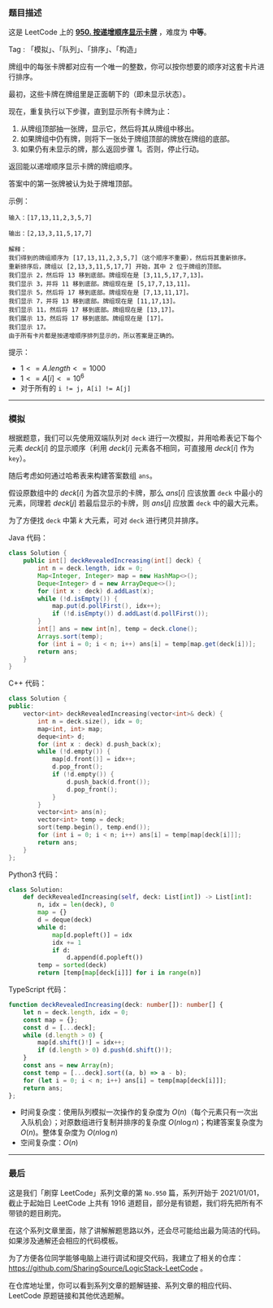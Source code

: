 ### 题目描述

这是 LeetCode 上的 **[950. 按递增顺序显示卡牌](https://leetcode.cn/problems/reveal-cards-in-increasing-order/solution/gong-shui-san-xie-jian-dan-mo-ni-ti-by-a-nu48/)** ，难度为 **中等**。

Tag : 「模拟」、「队列」、「排序」、「构造」



牌组中的每张卡牌都对应有一个唯一的整数，你可以按你想要的顺序对这套卡片进行排序。

最初，这些卡牌在牌组里是正面朝下的（即未显示状态）。

现在，重复执行以下步骤，直到显示所有卡牌为止：

1. 从牌组顶部抽一张牌，显示它，然后将其从牌组中移出。
2. 如果牌组中仍有牌，则将下一张处于牌组顶部的牌放在牌组的底部。
3. 如果仍有未显示的牌，那么返回步骤 1。否则，停止行动。

返回能以递增顺序显示卡牌的牌组顺序。

答案中的第一张牌被认为处于牌堆顶部。


示例：
```
输入：[17,13,11,2,3,5,7]

输出：[2,13,3,11,5,17,7]

解释：
我们得到的牌组顺序为 [17,13,11,2,3,5,7]（这个顺序不重要），然后将其重新排序。
重新排序后，牌组以 [2,13,3,11,5,17,7] 开始，其中 2 位于牌组的顶部。
我们显示 2，然后将 13 移到底部。牌组现在是 [3,11,5,17,7,13]。
我们显示 3，并将 11 移到底部。牌组现在是 [5,17,7,13,11]。
我们显示 5，然后将 17 移到底部。牌组现在是 [7,13,11,17]。
我们显示 7，并将 13 移到底部。牌组现在是 [11,17,13]。
我们显示 11，然后将 17 移到底部。牌组现在是 [13,17]。
我们展示 13，然后将 17 移到底部。牌组现在是 [17]。
我们显示 17。
由于所有卡片都是按递增顺序排列显示的，所以答案是正确的。
```

提示：
* $1 <= A.length <= 1000$
* $1 <= A[i] <= 10^6$
* 对于所有的 `i != j`，`A[i] != A[j]`

---

### 模拟

根据题意，我们可以先使用双端队列对 `deck` 进行一次模拟，并用哈希表记下每个元素 $deck[i]$ 的显示顺序（利用 $deck[i]$ 元素各不相同，可直接用 $deck[i]$ 作为 `key`）。

随后考虑如何通过哈希表来构建答案数组 `ans`。

假设原数组中的 $deck[i]$ 为首次显示的卡牌，那么 $ans[i]$ 应该放置 `deck` 中最小的元素，同理若 $deck[j]$ 若最后显示的卡牌，则 $ans[j]$ 应放置 `deck` 中的最大元素。

为了方便找 `deck` 中第 $k$ 大元素，可对 `deck` 进行拷贝并排序。

Java 代码：
```Java
class Solution {
    public int[] deckRevealedIncreasing(int[] deck) {
        int n = deck.length, idx = 0;
        Map<Integer, Integer> map = new HashMap<>();
        Deque<Integer> d = new ArrayDeque<>();
        for (int x : deck) d.addLast(x);
        while (!d.isEmpty()) {
            map.put(d.pollFirst(), idx++);
            if (!d.isEmpty()) d.addLast(d.pollFirst());
        }
        int[] ans = new int[n], temp = deck.clone();
        Arrays.sort(temp);
        for (int i = 0; i < n; i++) ans[i] = temp[map.get(deck[i])];
        return ans;
    }
}
```
C++ 代码：
```C++
class Solution {
public:
    vector<int> deckRevealedIncreasing(vector<int>& deck) {
        int n = deck.size(), idx = 0;
        map<int, int> map;
        deque<int> d;
        for (int x : deck) d.push_back(x);
        while (!d.empty()) {
            map[d.front()] = idx++;
            d.pop_front();
            if (!d.empty()) {
                d.push_back(d.front());
                d.pop_front();
            }
        }
        vector<int> ans(n);
        vector<int> temp = deck;
        sort(temp.begin(), temp.end());
        for (int i = 0; i < n; i++) ans[i] = temp[map[deck[i]]];
        return ans;
    }
};
```
Python3 代码：
```Python
class Solution:
    def deckRevealedIncreasing(self, deck: List[int]) -> List[int]:
        n, idx = len(deck), 0
        map = {}
        d = deque(deck)
        while d:
            map[d.popleft()] = idx
            idx += 1
            if d:
                d.append(d.popleft())
        temp = sorted(deck)
        return [temp[map[deck[i]]] for i in range(n)]
```
TypeScript 代码：
```TypeScript
function deckRevealedIncreasing(deck: number[]): number[] {
    let n = deck.length, idx = 0;
    const map = {};
    const d = [...deck];
    while (d.length > 0) {
        map[d.shift()!] = idx++;
        if (d.length > 0) d.push(d.shift()!);
    }
    const ans = new Array(n);
    const temp = [...deck].sort((a, b) => a - b);
    for (let i = 0; i < n; i++) ans[i] = temp[map[deck[i]]];
    return ans;
};
```
* 时间复杂度：使用队列模拟一次操作的复杂度为 $O(n)$（每个元素只有一次出入队机会）；对原数组进行复制并排序的复杂度 $O(n\log{n})$；构建答案复杂度为 $O(n)$。整体复杂度为 $O(n\log{n})$
* 空间复杂度：$O(n)$

---

### 最后

这是我们「刷穿 LeetCode」系列文章的第 `No.950` 篇，系列开始于 2021/01/01，截止于起始日 LeetCode 上共有 1916 道题目，部分是有锁题，我们将先把所有不带锁的题目刷完。

在这个系列文章里面，除了讲解解题思路以外，还会尽可能给出最为简洁的代码。如果涉及通解还会相应的代码模板。

为了方便各位同学能够电脑上进行调试和提交代码，我建立了相关的仓库：https://github.com/SharingSource/LogicStack-LeetCode 。

在仓库地址里，你可以看到系列文章的题解链接、系列文章的相应代码、LeetCode 原题链接和其他优选题解。

